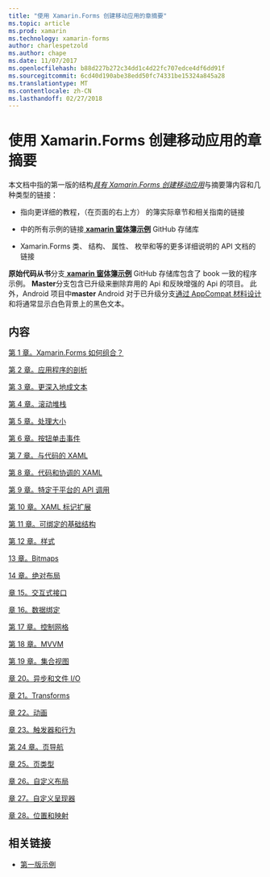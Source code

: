 ```yaml
---
title: "使用 Xamarin.Forms 创建移动应用的章摘要"
ms.topic: article
ms.prod: xamarin
ms.technology: xamarin-forms
author: charlespetzold
ms.author: chape
ms.date: 11/07/2017
ms.openlocfilehash: b88d227b272c34dd1c4d22fc707edce4df6dd91f
ms.sourcegitcommit: 6cd40d190abe38edd50fc74331be15324a845a28
ms.translationtype: MT
ms.contentlocale: zh-CN
ms.lasthandoff: 02/27/2018
---
```

# <a name="chapter-summaries-for-creating-mobile-apps-with-xamarinforms"></a>使用 Xamarin.Forms 创建移动应用的章摘要

本文档中指的第一版的结构[*具有 Xamarin.Forms 创建移动应用*](~/xamarin-forms/creating-mobile-apps-xamarin-forms/index.md)与摘要簿内容和几种类型的链接：

- 指向更详细的教程，（在页面的右上方） 的簿实际章节和相关指南的链接

- 中的所有示例的链接[ **xamarin 窗体簿示例**](https://github.com/xamarin/xamarin-forms-book-samples) GitHub 存储库

- Xamarin.Forms 类、 结构、 属性、 枚举和等的更多详细说明的 API 文档的链接

**原始代码从书**分支[ **xamarin 窗体簿示例**](https://github.com/xamarin/xamarin-forms-book-samples) GitHub 存储库包含了 book 一致的程序示例。 **Master**分支包含已升级来删除弃用的 Api 和反映增强的 Api 的项目。 此外，Android 项目中**master** Android 对于已升级分支[通过 AppCompat 材料设计](~/xamarin-forms/platform/android/index.md)和将通常显示白色背景上的黑色文本。

## <a name="contents"></a>内容

[第 1 章。Xamarin.Forms 如何组合？](chapter01.md)

[第 2 章。应用程序的剖析](chapter02.md)

[第 3 章。更深入地成文本](chapter03.md)

[第 4 章。滚动堆栈](chapter04.md)

[第 5 章。处理大小](chapter05.md)

[第 6 章。按钮单击事件](chapter06.md)

[第 7 章。与代码的 XAML](chapter07.md)

[第 8 章。代码和协调的 XAML](chapter08.md)

[第 9 章。特定于平台的 API 调用](chapter09.md)

[第 10 章。XAML 标记扩展](chapter10.md)

[第 11 章。可绑定的基础结构](chapter11.md)

[第 12 章。样式](chapter12.md)

[13 章。Bitmaps](chapter13.md)

[14 章。绝对布局](chapter14.md)

[章 15。交互式接口](chapter15.md)

[章 16。数据绑定](chapter16.md)

[第 17 章。控制网格](chapter17.md)

[第 18 章。MVVM](chapter18.md)

[第 19 章。集合视图](chapter19.md)

[章 20。异步和文件 I/O](chapter20.md)

[章 21。Transforms](chapter21.md)

[章 22。动画](chapter22.md)

[章 23。触发器和行为](chapter23.md)

[第 24 章。页导航](chapter24.md)

[章 25。页类型](chapter25.md)

[章 26。自定义布局](chapter26.md)

[章 27。自定义呈现器](chapter27.md)

[章 28。位置和映射](chapter28.md)



## <a name="related-links"></a>相关链接

- [第一版示例](https://github.com/xamarin/xamarin-forms-book-samples)
